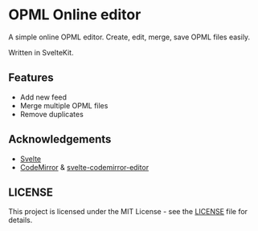 # OPML Online editor

A simple online OPML editor. Create, edit, merge, save OPML files easily.

Written in SvelteKit.

## Features
- Add new feed
- Merge multiple OPML files
- Remove duplicates

## Acknowledgements
- [Svelte](https://svelte.dev/)
- [CodeMirror](https://codemirror.net/) & [svelte-codemirror-editor](https://github.com/touchifyapp/svelte-codemirror-editor)

## LICENSE
This project is licensed under the MIT License - see the [LICENSE](LICENSE) file for details.